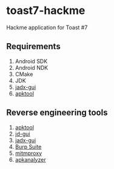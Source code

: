 # toast7-hackme
Hackme application for Toast #7

## Requirements

1. Android SDK
1. Android NDK
1. CMake
1. JDK
1. [jadx-gui](https://github.com/skylot/jadx)
1. [apktool](https://ibotpeaches.github.io/Apktool/)

## Reverse engineering tools
1. [apktool](https://ibotpeaches.github.io/Apktool/)
1. [jd-gui](http://jd.benow.ca/)
1. [jadx-gui](https://github.com/skylot/jadx)
1. [Burp Suite](https://portswigger.net/burp)
1. [mitmproxy](https://mitmproxy.org/)
1. [apkanalyzer](https://developer.android.com/studio/command-line/apkanalyzer)
